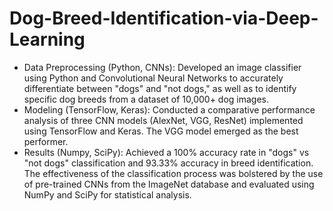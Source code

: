 # Dog-Breed-Identification-via-Deep-Learning

- Data Preprocessing (Python, CNNs): Developed an image classifier using Python and Convolutional Neural Networks to accurately differentiate between "dogs" and "not dogs," as well as to identify specific dog breeds from a dataset of 10,000+ dog images.
- Modeling (TensorFlow, Keras): Conducted a comparative performance analysis of three CNN models (AlexNet, VGG, ResNet) implemented using TensorFlow and Keras. The VGG model emerged as the best performer.
- Results (Numpy, SciPy): Achieved a 100% accuracy rate in "dogs" vs "not dogs" classification and 93.33% accuracy in breed identification. The effectiveness of the classification process was bolstered by the use of pre-trained CNNs from the ImageNet database and evaluated using NumPy and SciPy for statistical analysis.
